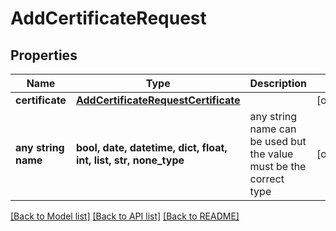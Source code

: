 # AddCertificateRequest


## Properties
Name | Type | Description | Notes
------------ | ------------- | ------------- | -------------
**certificate** | [**AddCertificateRequestCertificate**](AddCertificateRequestCertificate.md) |  | [optional] 
**any string name** | **bool, date, datetime, dict, float, int, list, str, none_type** | any string name can be used but the value must be the correct type | [optional]

[[Back to Model list]](../README.md#documentation-for-models) [[Back to API list]](../README.md#documentation-for-api-endpoints) [[Back to README]](../README.md)


